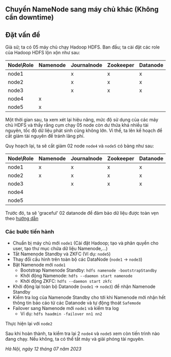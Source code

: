 ## Chuyển NameNode sang máy chủ khác (Không cần downtime)

## Đặt vấn đề

Giả sử; ta có 05 máy chủ chạy Hadoop HDFS. Ban đầu; ta cài đặt các role của Hadoop HDFS lộn xộn như sau:

| Node\Role | Namenode | Journalnode | Zookeeper | Datanode |
| -- | -- | -- | -- | -- |
| node1 | | x | x | x | x |
| node2 | | x | x | x | x |
| node3 | | x | x | x | x |
| node4 | x | | | | x |
| node5 | x | | | | x |

Một thời gian sau, ta xem xét lại hiệu năng, mức độ sử dụng của các máy chủ HDFS và thấy rằng cụm chạy 05 node còn dư thứa khá nhiều tài nguyên, tốc độ dữ liệu phát sinh cũng không lớn. Vì thế, ta lên kế hoạch để cắt giảm tài nguyên để tránh lãng phí.

Quy hoạch lại, ta sẽ cắt giảm 02 node `node4` và `node5` có bảng như sau:

| Node\Role | Namenode | Journalnode | Zookeeper | Datanode |
| -- | -- | -- | -- | -- |
| node1 | x | x | x | x | x |
| node2 | x | x | x | x | x |
| node3 | | x | x | x | x |
| node4 | | | | | |
| node5 | | | | | |

Trước đó, ta sẽ 'graceful' 02 datanode để đảm bảo dữ liệu được toàn vẹn theo [hướng dẫn](https://hadoop.apache.org/docs/stable/hadoop-project-dist/hadoop-hdfs/HdfsDataNodeAdminGuide.html#Host-level_settings)

### Các bước tiến hành
- Chuẩn bị máy chủ mới `node1` (Cài đặt Hadoop; tạo và phân quyền cho user, tạo thư mục chứa dữ liệu Namenode,...)
- Tắt Namenode Standby và ZKFC (Ví dụ: `node5`)
- Thay đổi cấu hình trên toàn bộ các DataNode (`node1` -> `node3`)
- Bật Namenode mới `node1`
    - Bootstrap Namenode Standby: `hdfs namenode -bootstrapStandby`
    - Khởi động Namenode: `hdfs --daemon start namenode`
    - Khởi động ZKFC: `hdfs --daemon start zkfc`
- Khởi động lại toàn bộ Datanode (`node1` -> `node3`) để nhận Namenode Standby
- Kiểm tra log của Namenode Standby cho tới khi Namenode mới nhận hết thông tin báo cáo từ các Datanode và tự động thoát `Safemode`
- Failover sang Namenode mới `node1` và kiểm tra log
  - Ví dụ: `hdfs haadmin -failover nn1 nn2`

Thực hiện lại với `node2`

Sau khi hoàn thành, ta kiểm tra lại 2 `node4` và `node5` xem còn tiến trình nào đang chạy. Nếu không, ta có thể tắt máy và giải phóng tài nguyên.

*Hà Nội, ngày 12 tháng 07 năm 2023*
